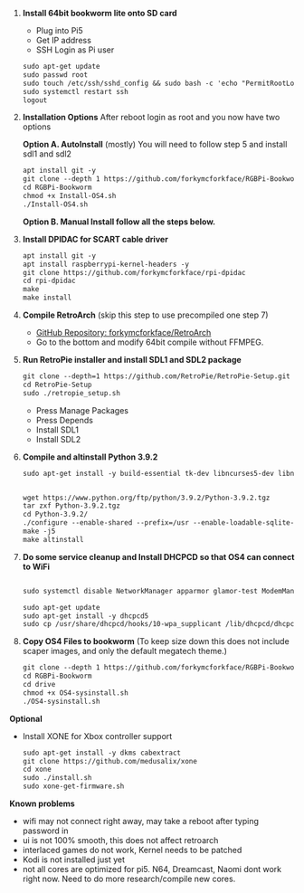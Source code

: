 1. **Install 64bit bookworm lite onto SD card**
   - Plug into Pi5
   - Get IP address
   - SSH Login as Pi user
     
   ```markdown
   sudo apt-get update
   sudo passwd root
   sudo touch /etc/ssh/sshd_config && sudo bash -c 'echo "PermitRootLogin yes" >> /etc/ssh/sshd_config'
   sudo systemctl restart ssh
   logout
   ```   
2. **Installation Options** After reboot login as root and you now have two options
  
   **Option A. AutoInstall** (mostly) You will need to follow step 5 and install sdl1 and sdl2
      ```markdown
      apt install git -y
      git clone --depth 1 https://github.com/forkymcforkface/RGBPi-Bookworm
      cd RGBPi-Bookworm
      chmod +x Install-OS4.sh
      ./Install-OS4.sh
      ```
   **Option B. Manual Install follow all the steps below.**

3. **Install DPIDAC for SCART cable driver**
   ```markdown
   apt install git -y
   apt install raspberrypi-kernel-headers -y
   git clone https://github.com/forkymcforkface/rpi-dpidac
   cd rpi-dpidac
   make
   make install

4. **Compile RetroArch** (skip this step to use precompiled one step 7)
   - [GitHub Repository: forkymcforkface/RetroArch](https://github.com/forkymcforkface/RetroArch)
   - Go to the bottom and modify 64bit compile without FFMPEG.

5. **Run RetroPie installer and install SDL1 and SDL2 package**
    ```markdown 
    git clone --depth=1 https://github.com/RetroPie/RetroPie-Setup.git
    cd RetroPie-Setup
    sudo ./retropie_setup.sh
   ```
    - Press Manage Packages
    - Press Depends
    - Install SDL1
    - Install SDL2

6. **Compile and altinstall Python 3.9.2**
   ```markdown
   sudo apt-get install -y build-essential tk-dev libncurses5-dev libncursesw5-dev libreadline6-dev libdb5.3-dev libgdbm-dev libsqlite3-dev libssl-dev libbz2-dev libexpat1-  dev liblzma-dev zlib1g-dev libffi-dev tar wget   vim systemtap-sdt-dev libsdl1.2-dev libimagequant0 libtiff5-dev libreadline8 librhash0 librole-tiny-perl librsvg2-2 librsvg2-common librtmp-dev librtmp1 librubberband2 libsamplerate0 libsasl2-2 libsasl2-modules-db libsasl2-modules libsdl-image1.2-dev libsdl-image1.2 libsdl-mixer1.2 libsdl-ttf2.0-0 libsdl1.2-dev libsdl1.2debian libsdl2-2.0-0 libsdl2-dev libsdl2-image-2.0-0 libsdl2-image-dev libsdl2-mixer-2.0-0 libsdl2-mixer-dev libsdl2-net-2.0-0 libsdl2-net-dev libsdl2-ttf-2.0-0 libsdl2-ttf-dev --allow-change-held-packages

   
   wget https://www.python.org/ftp/python/3.9.2/Python-3.9.2.tgz
   tar zxf Python-3.9.2.tgz
   cd Python-3.9.2/
   ./configure --enable-shared --prefix=/usr --enable-loadable-sqlite-extensions --with-dbmliborder=bdb:gdbm --with-computed-gotos --with-ensurepip --with-system-expat --with-dtrace --with-system-libmpdec --with-system-ffi
   make -j5
   make altinstall
7. **Do some service cleanup and Install DHCPCD so that OS4 can connect to WiFi**
    ```markdown
    
   sudo systemctl disable NetworkManager apparmor glamor-test ModemManager rpi-eeprom-update rp1-test triggerhappy NetworkManager-wait-online
   
   sudo apt-get update
   sudo apt-get install -y dhcpcd5
   sudo cp /usr/share/dhcpcd/hooks/10-wpa_supplicant /lib/dhcpcd/dhcpcd-hooks/10-wpa_supplicant

9. **Copy OS4 Files to bookworm** (To keep size down this does not include scaper images, and only the default megatech theme.)
   
   ```markdown
   git clone --depth 1 https://github.com/forkymcforkface/RGBPi-Bookworm
   cd RGBPi-Bookworm
   cd drive
   chmod +x OS4-sysinstall.sh
   ./OS4-sysinstall.sh

**Optional**
 - Install XONE for Xbox controller support
   ```markdown 
   sudo apt-get install -y dkms cabextract
   git clone https://github.com/medusalix/xone
   cd xone
   sudo ./install.sh
   sudo xone-get-firmware.sh
   ```
**Known problems**
- wifi may not connect right away, may take a reboot after typing password in
- ui is not 100% smooth, this does not affect retroarch
- interlaced games do not work, Kernel needs to be patched
- Kodi is not installed just yet
- not all cores are optimized for pi5. N64, Dreamcast, Naomi dont work right now. Need to do more research/compile new cores.
